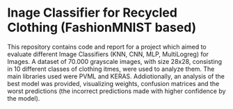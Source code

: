 # Inage Classifier for Recycled Clothing (FashionMNIST based)

This repository contains code and report for a project which aimed to evaluate different Image Classifiers (KNN, CNN, MLP, MultiLogreg) for Images. A dataset of 70.000 grayscale images, with size 28x28, consisting in 10 different classes of clothing itmes, were used to analyze them. The main libraries used were PVML and KERAS. Addiotionally, an analysis of the best model was provided, visualizing weights, confusion matrices and the worst predictions (the incorrect predictions made with higher confidence by the model).


